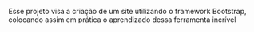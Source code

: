 Esse projeto visa a criação de um site utilizando o framework Bootstrap, colocando assim em prática o aprendizado dessa ferramenta incrível